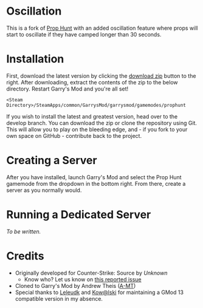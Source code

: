 # Oscillation

This is a fork of [Prop Hunt](https://github.com/andrewtheis/prophunt) with an added oscillation feature where props will start to oscillate if they have camped longer than 30 seconds.

# Installation

First, download the latest version by clicking the [download zip](https://github.com/andrewtheis/prophunt/archive/master.zip) button to the right. After downloading, extract the contents of the zip to the below directory. Restart Garry's Mod and you're all set!

`<Steam Directory>/SteamApps/common/GarrysMod/garrysmod/gamemodes/prophunt`

If you wish to install the latest and greatest version, head over to the develop branch. You can download the zip or clone the repository using Git. This will allow you to play on the bleeding edge, and - if you fork to your own space on GitHub - contribute back to the project.


# Creating a Server

After you have installed, launch Garry's Mod and select the Prop Hunt gamemode from the dropdown in the bottom right. From there, create a server as you normally would.


# Running a Dedicated Server

*To be written.*


# Credits

- Originally developed for Counter-Strike: Source by *Unknown*
	- Know who? Let us know on [this reported issue](https://github.com/andrewtheis/prophunt/issues/2)
- Cloned to Garry's Mod by Andrew Theis ([A-MT](http://steamcommunity.com/id/amt))
- Special thanks to [Leleudk](http://steamcommunity.com/id/leleudk) and [Kow@lski](http://steamcommunity.com/id/kowalski7cc) for maintaining a GMod 13 compatible version in my absence.
